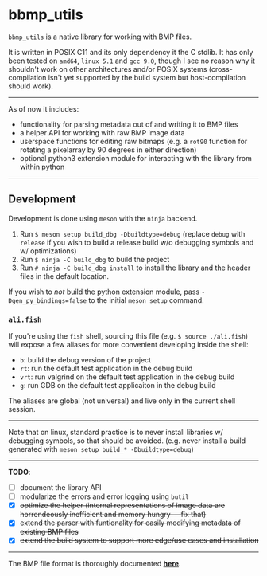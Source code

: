 # bbmp_utils

`bbmp_utils` is a native library for working with BMP files.

It is written in POSIX C11 and its only dependency it the C stdlib. It has only been tested on `amd64`, `linux 5.1` and `gcc 9.0`, though I see no reason why it shouldn't work on other architectures and/or POSIX systems (cross-compilation isn't yet supported by the build system but host-compilation should work).

---

As of now it includes:

* functionality for parsing metadata out of and writing it to BMP files
* a helper API for working with raw BMP image data
* userspace functions for editing raw bitmaps (e.g. a `rot90` function for rotating a pixelarray by 90 degrees in either direction)
* optional python3 extension module for interacting with the library from within python

---

## Development

Development is done using `meson` with the `ninja` backend.

1. Run `$ meson setup build_dbg -Dbuildtype=debug` (replace `debug` with `release` if you wish to build a release build w/o debugging symbols and w/ optimizations)
2. Run `$ ninja -C build_dbg` to build the project
3. Run `# ninja -C build_dbg install` to install the library and the header files in the default location.

If you wish to *not* build the python extension module, pass `-Dgen_py_bindings=false` to the initial `meson setup` command.

### `ali.fish`

If you're using the `fish` shell, sourcing this file (e.g. `$ source ./ali.fish`) will expose a few aliases for more convenient developing inside the shell: 

* `b`: build the debug version of the project
* `rt`: run the default test application in the debug build
* `vrt`: run valgrind on the default test application in the debug build
* `g`: run GDB on the default test applicaiton in the debug build

The aliases are global (not universal) and live only in the current shell session.

---

Note that on linux, standard practice is to never install libraries w/ debugging symbols, so that should be avoided. (e.g. never install a build generated with `meson setup build_* -Dbuildtype=debug`)

---

**TODO**: 

* [ ] document the library API
* [ ] modularize the errors and error logging using `butil`
* [x] ~~optimize the helper (internal representations of image data are horrendeously inefficient and memory hungry -- fix that)~~
* [x] ~~extend the parser with funtionality for easily modifying metadata of existing BMP files~~
* [x] ~~extend the build system to support more edge/use cases and installation~~

---

The BMP file format is thoroughly documented [**here**](https://en.wikipedia.org/wiki/BMP_file_format).

